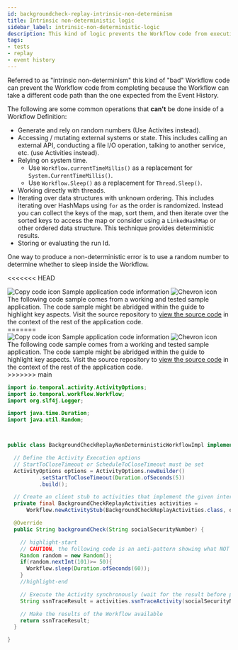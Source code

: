 ```yaml
---
id: backgroundcheck-replay-intrinsic-non-determinism
title: Intrinsic non-deterministic logic
sidebar_label: intrinsic-non-deterministic-logic
description: This kind of logic prevents the Workflow code from executing to completion because the Workflow can take a different code path than the one expected from the Event History.
tags:
- tests
- replay
- event history
---
```


<!-- DO NOT EDIT THIS FILE DIRECTLY.
THIS FILE IS GENERATED from https://github.com/temporalio/documentation-samples-java/blob/main/backgroundcheck-replay/src/main/java/backgroundcheckreplay/BackgroundCheckReplayNonDeterministicWorkflowImpl.java. -->

Referred to as "intrinsic non-determinism" this kind of "bad" Workflow code can prevent the Workflow code from completing because the Workflow can take a different code path than the one expected from the Event History.

The following are some common operations that **can't** be done inside of a Workflow Definition:

- Generate and rely on random numbers (Use Activites instead).
- Accessing / mutating external systems or state.
  This includes calling an external API, conducting a file I/O operation, talking to another service, etc. (use Activities instead).
- Relying on system time.
  - Use `Workflow.currentTimeMillis()` as a replacement for `System.CurrentTimeMillis()`.
  - Use `Workflow.Sleep()` as a replacement for `Thread.Sleep()`.
- Working directly with threads.
- Iterating over data structures with unknown ordering.
  This includes iterating over HashMaps using `for` as the order is randomized.
  Instead you can collect the keys of the map, sort them, and then iterate over the sorted keys to access the map or consider using a `LinkedHashMap` or other ordered data structure.
  This technique provides deterministic results.
- Storing or evaluating the run Id.

One way to produce a non-deterministic error is to use a random number to determine whether to sleep inside the Workflow.

<<<<<<< HEAD

<div class="copycode-notice-container"><div class="copycode-notice"><img data-style="copycode-icon" src="/icons/copycode.png" alt="Copy code icon" /> Sample application code information <img id="i-4cdeff3b-fee0-4e94-817d-b2d91687c0ef" data-event="clickable-copycode-info" data-style="chevron-icon" src="/icons/chevron.png" alt="Chevron icon" /></div><div id="copycode-info-4cdeff3b-fee0-4e94-817d-b2d91687c0ef" class="copycode-info">The following code sample comes from a working and tested sample application. The code sample might be abridged within the guide to highlight key aspects. Visit the source repository to <a href="https://github.com/temporalio/documentation-samples-java/blob/durable-execution/backgroundcheck-replay/src/main/java/backgroundcheckreplay/BackgroundCheckReplayNonDeterministicWorkflowImpl.java">view the source code</a> in the context of the rest of the application code.</div></div>
=======
<div class="copycode-notice-container"><div class="copycode-notice"><img data-style="copycode-icon" src="/icons/copycode.png" alt="Copy code icon" /> Sample application code information <img id="i-c97c790a-6691-4b76-9ca3-f94191652cf3" data-event="clickable-copycode-info" data-style="chevron-icon" src="/icons/chevron.png" alt="Chevron icon" /></div><div id="copycode-info-c97c790a-6691-4b76-9ca3-f94191652cf3" class="copycode-info">The following code sample comes from a working and tested sample application. The code sample might be abridged within the guide to highlight key aspects. Visit the source repository to <a href="https://github.com/temporalio/documentation-samples-java/blob/main/backgroundcheck-replay/src/main/java/backgroundcheckreplay/BackgroundCheckReplayNonDeterministicWorkflowImpl.java">view the source code</a> in the context of the rest of the application code.</div></div>
>>>>>>> main

```java
import io.temporal.activity.ActivityOptions;
import io.temporal.workflow.Workflow;
import org.slf4j.Logger;

import java.time.Duration;
import java.util.Random;



public class BackgroundCheckReplayNonDeterministicWorkflowImpl implements BackgroundCheckReplayNonDeterministicWorkflow {

  // Define the Activity Execution options
  // StartToCloseTimeout or ScheduleToCloseTimeout must be set
  ActivityOptions options = ActivityOptions.newBuilder()
          .setStartToCloseTimeout(Duration.ofSeconds(5))
          .build();

  // Create an client stub to activities that implement the given interface
  private final BackgroundCheckReplayActivities activities =
      Workflow.newActivityStub(BackgroundCheckReplayActivities.class, options);

  @Override
  public String backgroundCheck(String socialSecurityNumber) {

    // highlight-start
    // CAUTION, the following code is an anti-pattern showing what NOT to do
    Random random = new Random();
    if(random.nextInt(101)>= 50){
      Workflow.sleep(Duration.ofSeconds(60));
    }
    //highlight-end

    // Execute the Activity synchronously (wait for the result before proceeding)
    String ssnTraceResult = activities.ssnTraceActivity(socialSecurityNumber);

    // Make the results of the Workflow available
    return ssnTraceResult;
  }

}
```
